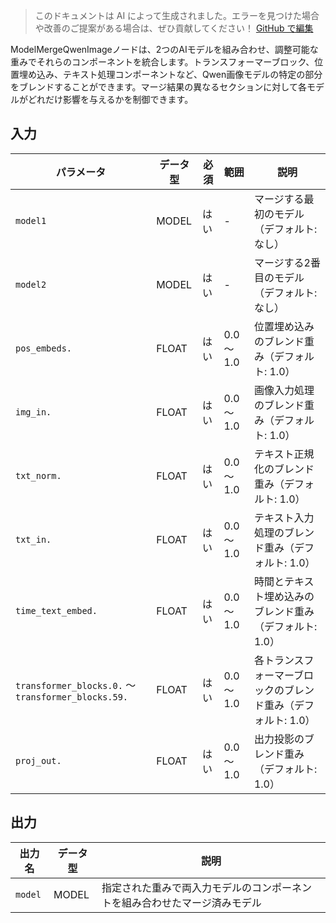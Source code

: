 > このドキュメントは AI によって生成されました。エラーを見つけた場合や改善のご提案がある場合は、ぜひ貢献してください！ [GitHub で編集](https://github.com/Comfy-Org/embedded-docs/blob/main/comfyui_embedded_docs/docs/ModelMergeQwenImage/ja.md)

ModelMergeQwenImageノードは、2つのAIモデルを組み合わせ、調整可能な重みでそれらのコンポーネントを統合します。トランスフォーマーブロック、位置埋め込み、テキスト処理コンポーネントなど、Qwen画像モデルの特定の部分をブレンドすることができます。マージ結果の異なるセクションに対して各モデルがどれだけ影響を与えるかを制御できます。

## 入力

| パラメータ | データ型 | 必須 | 範囲 | 説明 |
|-----------|-----------|----------|-------|-------------|
| `model1` | MODEL | はい | - | マージする最初のモデル（デフォルト: なし） |
| `model2` | MODEL | はい | - | マージする2番目のモデル（デフォルト: なし） |
| `pos_embeds.` | FLOAT | はい | 0.0 ～ 1.0 | 位置埋め込みのブレンド重み（デフォルト: 1.0） |
| `img_in.` | FLOAT | はい | 0.0 ～ 1.0 | 画像入力処理のブレンド重み（デフォルト: 1.0） |
| `txt_norm.` | FLOAT | はい | 0.0 ～ 1.0 | テキスト正規化のブレンド重み（デフォルト: 1.0） |
| `txt_in.` | FLOAT | はい | 0.0 ～ 1.0 | テキスト入力処理のブレンド重み（デフォルト: 1.0） |
| `time_text_embed.` | FLOAT | はい | 0.0 ～ 1.0 | 時間とテキスト埋め込みのブレンド重み（デフォルト: 1.0） |
| `transformer_blocks.0.` ～ `transformer_blocks.59.` | FLOAT | はい | 0.0 ～ 1.0 | 各トランスフォーマーブロックのブレンド重み（デフォルト: 1.0） |
| `proj_out.` | FLOAT | はい | 0.0 ～ 1.0 | 出力投影のブレンド重み（デフォルト: 1.0） |

## 出力

| 出力名 | データ型 | 説明 |
|-------------|-----------|-------------|
| `model` | MODEL | 指定された重みで両入力モデルのコンポーネントを組み合わせたマージ済みモデル |
